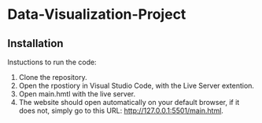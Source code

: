 # Data-Visualization-Project

## Installation
Instuctions to run the code: 
1) Clone the repository.
2) Open the rpostiory in Visual Studio Code, with the Live Server extention.
3) Open main.hmtl with the live server.
4) The website should open automatically on your default browser, if it does not, simply go to this URL: http://127.0.0.1:5501/main.html.
